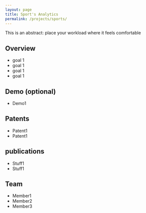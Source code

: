 ```yaml
---
layout: page
title: Sport's Analytics
permalink: /projects/sports/
---
```


This is an abstract: place your workload where it feels comfortable

## Overview
- goal 1
- goal 1
- goal 1
- goal 1

## Demo (optional)
- Demo1

## Patents
- Patent1
- Patent1

## publications
- Stuff1
- Stuff1

## Team
- Member1
- Member2
- Member3
